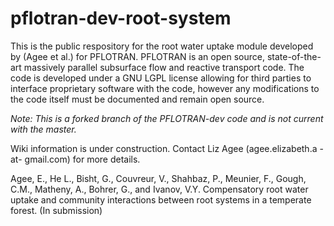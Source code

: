 # pflotran-dev-root-system

This is the public respository for the root water uptake module developed by (Agee et al.) for PFLOTRAN. PFLOTRAN is an open source, state-of-the-art massively parallel subsurface flow and reactive transport code. The code is developed under a GNU LGPL license allowing for third parties to interface proprietary software with the code, however any modifications to the code itself must be documented and remain open source. 

*Note: This is a forked branch of the PFLOTRAN-dev code and is not current with the master.* 

Wiki information is under construction. Contact Liz Agee (agee.elizabeth.a -at- gmail.com) for more details.

Agee, E., He L., Bisht, G., Couvreur, V., Shahbaz, P., Meunier, F., Gough, C.M., Matheny, A., Bohrer, G., and Ivanov, V.Y.  Compensatory root water uptake and community interactions between root systems in a temperate forest. (In submission)
